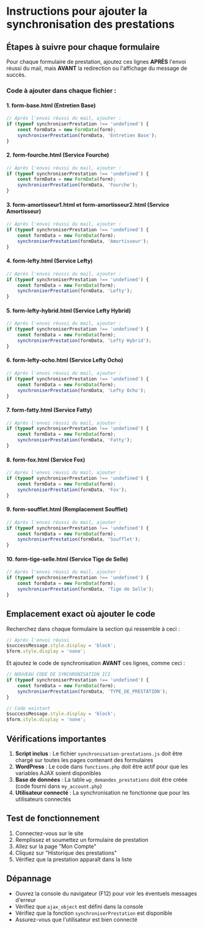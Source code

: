 # Instructions pour ajouter la synchronisation des prestations

## Étapes à suivre pour chaque formulaire

Pour chaque formulaire de prestation, ajoutez ces lignes **APRÈS** l'envoi réussi du mail, mais **AVANT** la redirection ou l'affichage du message de succès.

### Code à ajouter dans chaque fichier :

#### 1. form-base.html (Entretien Base)
```javascript
// Après l'envoi réussi du mail, ajouter :
if (typeof synchroniserPrestation !== 'undefined') {
    const formData = new FormData(form);
    synchroniserPrestation(formData, 'Entretien Base');
}
```

#### 2. form-fourche.html (Service Fourche)
```javascript
// Après l'envoi réussi du mail, ajouter :
if (typeof synchroniserPrestation !== 'undefined') {
    const formData = new FormData(form);
    synchroniserPrestation(formData, 'Fourche');
}
```

#### 3. form-amortisseur1.html et form-amortisseur2.html (Service Amortisseur)
```javascript
// Après l'envoi réussi du mail, ajouter :
if (typeof synchroniserPrestation !== 'undefined') {
    const formData = new FormData(form);
    synchroniserPrestation(formData, 'Amortisseur');
}
```

#### 4. form-lefty.html (Service Lefty)
```javascript
// Après l'envoi réussi du mail, ajouter :
if (typeof synchroniserPrestation !== 'undefined') {
    const formData = new FormData(form);
    synchroniserPrestation(formData, 'Lefty');
}
```

#### 5. form-lefty-hybrid.html (Service Lefty Hybrid)
```javascript
// Après l'envoi réussi du mail, ajouter :
if (typeof synchroniserPrestation !== 'undefined') {
    const formData = new FormData(form);
    synchroniserPrestation(formData, 'Lefty Hybrid');
}
```

#### 6. form-lefty-ocho.html (Service Lefty Ocho)
```javascript
// Après l'envoi réussi du mail, ajouter :
if (typeof synchroniserPrestation !== 'undefined') {
    const formData = new FormData(form);
    synchroniserPrestation(formData, 'Lefty Ocho');
}
```

#### 7. form-fatty.html (Service Fatty)
```javascript
// Après l'envoi réussi du mail, ajouter :
if (typeof synchroniserPrestation !== 'undefined') {
    const formData = new FormData(form);
    synchroniserPrestation(formData, 'Fatty');
}
```

#### 8. form-fox.html (Service Fox)
```javascript
// Après l'envoi réussi du mail, ajouter :
if (typeof synchroniserPrestation !== 'undefined') {
    const formData = new FormData(form);
    synchroniserPrestation(formData, 'Fox');
}
```

#### 9. form-soufflet.html (Remplacement Soufflet)
```javascript
// Après l'envoi réussi du mail, ajouter :
if (typeof synchroniserPrestation !== 'undefined') {
    const formData = new FormData(form);
    synchroniserPrestation(formData, 'Soufflet');
}
```

#### 10. form-tige-selle.html (Service Tige de Selle)
```javascript
// Après l'envoi réussi du mail, ajouter :
if (typeof synchroniserPrestation !== 'undefined') {
    const formData = new FormData(form);
    synchroniserPrestation(formData, 'Tige de Selle');
}
```

## Emplacement exact où ajouter le code

Recherchez dans chaque formulaire la section qui ressemble à ceci :
```javascript
// Après l'envoi réussi
$successMessage.style.display = 'block';
$form.style.display = 'none';
```

Et ajoutez le code de synchronisation **AVANT** ces lignes, comme ceci :
```javascript
// NOUVEAU CODE DE SYNCHRONISATION ICI
if (typeof synchroniserPrestation !== 'undefined') {
    const formData = new FormData(form);
    synchroniserPrestation(formData, 'TYPE_DE_PRESTATION');
}

// Code existant
$successMessage.style.display = 'block';
$form.style.display = 'none';
```

## Vérifications importantes

1. **Script inclus** : Le fichier `synchronisation-prestations.js` doit être chargé sur toutes les pages contenant des formulaires
2. **WordPress** : Le code dans `functions.php` doit être actif pour que les variables AJAX soient disponibles
3. **Base de données** : La table `wp_demandes_prestations` doit être créée (code fourni dans `my_account.php`)
4. **Utilisateur connecté** : La synchronisation ne fonctionne que pour les utilisateurs connectés

## Test de fonctionnement

1. Connectez-vous sur le site
2. Remplissez et soumettez un formulaire de prestation
3. Allez sur la page "Mon Compte" 
4. Cliquez sur "Historique des prestations"
5. Vérifiez que la prestation apparaît dans la liste

## Dépannage

- Ouvrez la console du navigateur (F12) pour voir les éventuels messages d'erreur
- Vérifiez que `ajax_object` est défini dans la console
- Vérifiez que la fonction `synchroniserPrestation` est disponible
- Assurez-vous que l'utilisateur est bien connecté